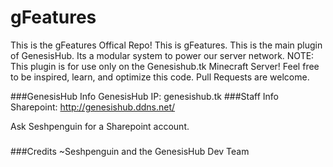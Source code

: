 # gFeatures
This is the gFeatures Offical Repo!
This is gFeatures. This is the main plugin of GenesisHub. Its a modular system to power our server network.
NOTE: This plugin is for use only on the Genesishub.tk Minecraft Server! Feel free to be inspired, learn, and optimize this code. Pull Requests are welcome.

###GenesisHub Info
GenesisHub IP: genesishub.tk
###Staff Info
Sharepoint: http://genesishub.ddns.net/

Ask Seshpenguin for a Sharepoint account.
###

###Credits
~Seshpenguin and the GenesisHub Dev Team

